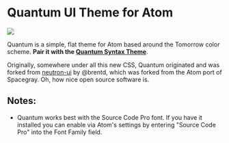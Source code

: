 # Quantum UI Theme for Atom

<img src="https://dl.dropboxusercontent.com/u/27056280/Atom_theme.png" />

Quantum is a simple, flat theme for Atom based around the Tomorrow color scheme. **Pair it with the [Quantum Syntax Theme](https://github.com/mbullington/quantum-syntax)**.

Originally, somewhere under all this new CSS, Quantum originated and was forked from [neutron-ui](https://atom.io/themes/neutron-ui) by @brentd, which was forked from the Atom port of Spacegray. Oh, how nice open source software is.

## Notes:
  * Quantum works best with the Source Code Pro font. If you have it installed you can enable via Atom's settings by entering "Source Code Pro" into the Font Family field.
